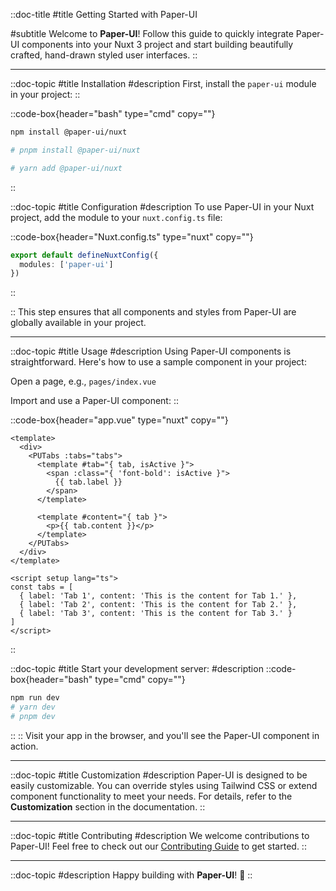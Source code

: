 ::doc-title
#title
Getting Started with Paper-UI

#subtitle
Welcome to **Paper-UI**! Follow this guide to quickly integrate Paper-UI components into your Nuxt 3 project and start building beautifully crafted, hand-drawn styled user interfaces.
::

---

::doc-topic
#title
Installation
#description
First, install the `paper-ui` module in your project:
::

::code-box{header="bash" type="cmd" copy=""}                                          
```bash
npm install @paper-ui/nuxt

# pnpm install @paper-ui/nuxt

# yarn add @paper-ui/nuxt
```
::



::doc-topic
#title
Configuration
#description
To use Paper-UI in your Nuxt project, add the module to your `nuxt.config.ts` file:

  ::code-box{header="Nuxt.config.ts" type="nuxt" copy=""}   
  ```ts
  export default defineNuxtConfig({
    modules: ['paper-ui']
  })
  ```
  ::
  
::
This step ensures that all components and styles from Paper-UI are globally available in your project.

---

::doc-topic
#title
Usage
#description
Using Paper-UI components is straightforward. Here's how to use a sample component in your project:

Open a page, e.g., `pages/index.vue`

Import and use a Paper-UI component:
::

::code-box{header="app.vue" type="nuxt" copy=""}
```vue
<template>
  <div>
    <PUTabs :tabs="tabs">
      <template #tab="{ tab, isActive }">
        <span :class="{ 'font-bold': isActive }">
          {{ tab.label }}
        </span>
      </template>

      <template #content="{ tab }">
        <p>{{ tab.content }}</p>
      </template>
    </PUTabs>
  </div>
</template>

<script setup lang="ts">
const tabs = [
  { label: 'Tab 1', content: 'This is the content for Tab 1.' },
  { label: 'Tab 2', content: 'This is the content for Tab 2.' },
  { label: 'Tab 3', content: 'This is the content for Tab 3.' }
]
</script>
```
::

::doc-topic
#title
Start your development server:
#description
  ::code-box{header="bash" type="cmd" copy=""}
  ```bash
  npm run dev
  # yarn dev
  # pnpm dev
  ```
  ::
::
  Visit your app in the browser, and you'll see the Paper-UI component in action.


---

::doc-topic
#title
Customization
#description
Paper-UI is designed to be easily customizable. You can override styles using Tailwind CSS or extend component functionality to meet your needs. For details, refer to the **Customization** section in the documentation.
::

---
::doc-topic
#title
Contributing
#description
We welcome contributions to Paper-UI! Feel free to check out our [Contributing Guide](./contributing.md) to get started.
::

---
::doc-topic
#description
Happy building with **Paper-UI**! 🎉
::